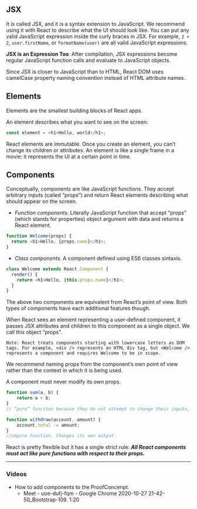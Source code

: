 ## **JSX**
It is called JSX, and it is a syntax extension to JavaScript. We recommend using it with React to describe what the UI should look like.
You can put any valid JavaScript expression inside the curly braces in JSX. For example, `2 + 2`, `user.firstName`, or `formatName(user)` are all valid JavaScript expressions.

**JSX is an Expression Too**. After compilation, JSX expressions become regular JavaScript function calls and evaluate to JavaScript objects.

Since JSX is closer to JavaScript than to HTML, React DOM uses camelCase property naming convention instead of HTML attribute names.

## **Elements**
Elements are the smallest building blocks of React apps.

An element describes what you want to see on the screen:
```js
const element = <h1>Hello, world</h1>;
```

React elements are immutable. Once you create an element, you can’t change its children or attributes. An element is like a single frame in a movie: it represents the UI at a certain point in time.

## **Components**
Conceptually, components are like JavaScript functions. They accept arbitrary inputs (called “props”) and return React elements describing what should appear on the screen.

- *Function components*. Literally JavaScript function that accept “props” (which stands for properties) object argument with data and returns a React element.
```js
function Welcome(props) {
  return <h1>Hello, {props.name}</h1>;
}
```
- *Class components*. A component defined using ES6 classes sintaxis. 
```js
class Welcome extends React.Component {
  render() {
    return <h1>Hello, {this.props.name}</h1>;
  }
}
```
The above two components are equivalent from React’s point of view. Both types of components have each additional features though.

When React sees an element representing a user-defined component, it passes JSX attributes and children to this component as a single object. We call this object “props”.

    Note: React treats components starting with lowercase letters as DOM tags. For example, <div /> represents an HTML div tag, but <Welcome /> represents a component and requires Welcome to be in scope.

We recommend naming props from the component’s own point of view rather than the context in which it is being used.

A component must never modify its own props.
```js
function sum(a, b) {
    return a + b;
}
// “pure” function because they do not attempt to change their inputs, and always return the same result for the same inputs.
```
```js
function withdraw(account, amount) {
    account.total -= amount;
}
//impure function. Changes its own output.
```

React is pretty flexible but it has a single strict rule: ***All React components must act like pure functions with respect to their props.***

___
### **Videos**

- How to add components to the ProofConcenpt. 
    - Meet - uoe-dufj-fqm - Google Chrome 2020-10-27 21-42-50_Bootstrap-109. 1:20